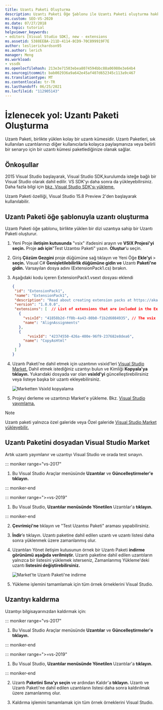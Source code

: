 ```yaml
---
title: Uzantı Paketi Oluşturma
description: Uzantı Paketi Öğe Şablonu ile Uzantı Paketi oluşturma hakkında bilgi
ms.custom: SEO-VS-2020
ms.date: 07/27/2018
ms.topic: tutorial
helpviewer_keywords:
- editors [Visual Studio SDK], new - extensions
ms.assetid: 5388EEBA-211D-4114-8CD9-70C899919F7E
author: leslierichardson95
ms.author: lerich
manager: Meng
ms.workload:
- vssdk
ms.openlocfilehash: 213e3e71503ebea8074594bbc88a06980e3e64b4
ms.sourcegitcommit: bab002936a9a642e45af407d652345c113a9c467
ms.translationtype: MT
ms.contentlocale: tr-TR
ms.lasthandoff: 06/25/2021
ms.locfileid: "112905143"
---
```

# <a name="walkthrough-create-an-extension-pack"></a>İzlenecek yol: Uzantı Paketi Oluşturma

Uzantı Paketi, birlikte yüklen kolay bir uzantı kümesidir. Uzantı Paketleri, sık kullanılan uzantılarınızı diğer kullanıcılarla kolayca paylaşmanıza veya belirli bir senaryo için bir uzantı kümesi paketlediğinize olanak sağlar.

## <a name="prerequisites"></a>Önkoşullar

2015 Visual Studio başlayarak, Visual Studio SDK,kurulumda isteğe bağlı bir Visual Studio olarak dahil edilir. VS SDK'yı daha sonra da yükleyebilirsiniz. Daha fazla bilgi için [bkz. Visual Studio SDK'sı yükleme.](../extensibility/installing-the-visual-studio-sdk.md)

Uzantı Paketi özelliği, Visual Studio 15.8 Preview 2'den başlayarak kullanılabilir.

## <a name="create-an-extension-with-an-extension-pack-item-template"></a>Uzantı Paketi öğe şablonuyla uzantı oluşturma

Uzantı Paketi öğe şablonu, birlikte yüklen bir dizi uzantıya sahip bir Uzantı Paketi oluşturur.

1. Yeni Proje **iletişim kutusunda** "vsix" ifadesini arayın ve **VSIX Projesi'yi seçin.** Proje **adı için**"Test Uzantısı Paketi" yazın. **Oluştur**’u seçin.

2. Giriş **Çözüm Gezgini** proje düğümüne sağ tıklayın ve Yeni Öğe **Ekle'yi**  >  **seçin.** Visual C# **Genişletilebilirlik düğümüne gidin ve** Uzantı **Paketi'ne gidin.** Varsayılan dosya adını (ExtensionPack1.cs) bırakın.

3. Aşağıdaki kodu içeren ExtensionPack1.vsext dosyası eklendi

   ```json
   {
    "id": "ExtensionPack1",
    "name": "ExtensionPack1",
    "description": "Read about creating extension packs at https://aka.ms/vsextpack",
    "version": "1.0.0.0",
    "extensions": [  // List of extensions that are included in the Extension Pack.
      {
        "vsixId": "41858b2d-ff0b-4a43-80b0-f1b2d6084935", // The vsix id of the extension you want to   include.
        "name": "AlignAssignments"
      },
      {
          "vsixId": "42374550-426a-400e-96f9-237682e8dea6",
        "name": "CopyAsHtml"
      }
    ]
   }
   ```

4. Uzantı Paketi'ne dahil etmek için uzantının vsixid'leri [Visual Studio Market.](https://marketplace.visualstudio.com/) Dahil etmek istediğiniz uzantıyı bulun ve Kimliği **Kopyala'ya tıklayın.** Yukarıdaki dosyada var olan **vsixId'yi** güncelleştirebilirsiniz veya listeye başka bir uzantı ekleyebilirsiniz.

    ![Marketten VsixId kopyalama](media/vsixid-marketplace.png)

5. Projeyi derleme ve uzantınızı Market'e yükleme. Bkz. [Visual Studio yayımlama.](../extensibility/walkthrough-publishing-a-visual-studio-extension.md)

> [!NOTE]
> Uzantı paketi yalnızca özel galeride veya Özel galeride [Visual Studio Market](https://marketplace.visualstudio.com/) [yükleyebilir.](../extensibility/how-to-create-an-atom-feed-for-a-private-gallery.md)

## <a name="install-the-extension-pack-from-the-visual-studio-marketplace"></a>Uzantı Paketini dosyadan Visual Studio Market

Artık uzantı yayımlanır ve uzantıyı Visual Studio ve orada test sınayın.

::: moniker range="vs-2017"

1. Bu Visual Studio Araçlar menüsünde **Uzantılar** ve **Güncelleştirmeler'e tıklayın.**

::: moniker-end

::: moniker range=">=vs-2019"

1. Bu Visual Studio, **Uzantılar menüsünde Yönetilen** Uzantılar'a **tıklayın.**

::: moniker-end

2. **Çevrimiçi'ne** tıklayın ve "Test Uzantısı Paketi" araması yapabilirsiniz.

3. **İndir**’e tıklayın. Uzantı paketine dahil edilen uzantı ve uzantı listesi daha sonra yüklenmek üzere zamanlanmış olur.

4. Uzantıları Yönet iletişim kutusunun örnek bir Uzantı Paketi **indirme görünümü aşağıda verilmiştir.** Uzantı paketine dahil edilen uzantıların yalnızca bir listesini yüklemek isterseniz, Zamanlanmış Yükleme'deki uzantı **listesini değiştirebilirsiniz.**

    ![Market'te Uzantı Paketi'ne indirme](media/vside-extensionpack.png)

5. Yükleme işlemini tamamlamak için tüm örnek örneklerini Visual Studio.

## <a name="remove-the-extension"></a>Uzantıyı kaldırma

Uzantıyı bilgisayarınızdan kaldırmak için:

::: moniker range="vs-2017"

1. Bu Visual Studio Araçlar menüsünde **Uzantılar** ve **Güncelleştirmeler'e tıklayın.**

::: moniker-end

::: moniker range=">=vs-2019"

1. Bu Visual Studio, **Uzantılar menüsünde Yönetilen** Uzantılar'a **tıklayın.**

::: moniker-end

2. Uzantı **Paketini Sına'yı seçin** ve ardından Kaldır'a **tıklayın.** Uzantı ve Uzantı Paketi'ne dahil edilen uzantıların listesi daha sonra kaldırılmak üzere zamanlanmış olur.

3. Kaldırma işlemini tamamlamak için tüm örnek örneklerini Visual Studio.
